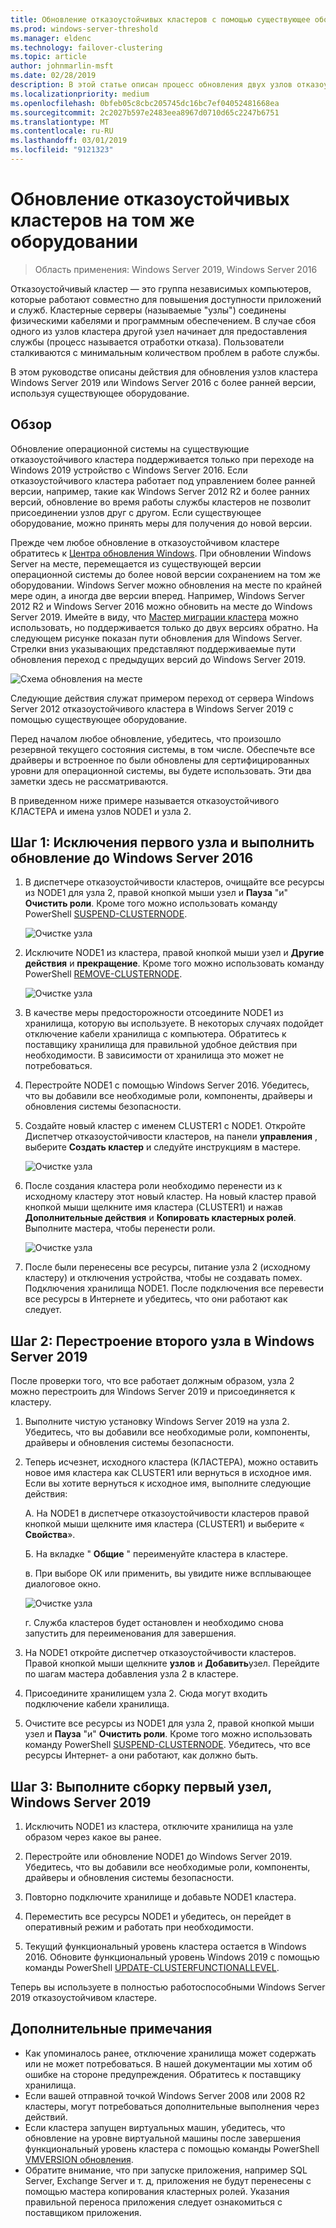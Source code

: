```yaml
---
title: Обновление отказоустойчивых кластеров с помощью существующее оборудование
ms.prod: windows-server-threshold
ms.manager: eldenc
ms.technology: failover-clustering
ms.topic: article
author: johnmarlin-msft
ms.date: 02/28/2019
description: В этой статье описан процесс обновления двух узлов отказоустойчивого кластера с помощью существующее оборудование
ms.localizationpriority: medium
ms.openlocfilehash: 0bfeb05c8cbc205745dc16bc7ef04052481668ea
ms.sourcegitcommit: 2c2027b597e2483eea8967d0710d65c2247b6751
ms.translationtype: MT
ms.contentlocale: ru-RU
ms.lasthandoff: 03/01/2019
ms.locfileid: "9121323"
---
```

# Обновление отказоустойчивых кластеров на том же оборудовании

> Область применения: Windows Server 2019, Windows Server 2016

Отказоустойчивый кластер — это группа независимых компьютеров, которые работают совместно для повышения доступности приложений и служб. Кластерные серверы (называемые "узлы") соединены физическими кабелями и программным обеспечением. В случае сбоя одного из узлов кластера другой узел начинает для предоставления службы (процесс называется отработки отказа). Пользователи сталкиваются с минимальным количеством проблем в работе службы.

В этом руководстве описаны действия для обновления узлов кластера Windows Server 2019 или Windows Server 2016 с более ранней версии, используя существующее оборудование.

## Обзор

Обновление операционной системы на существующие отказоустойчивого кластера поддерживается только при переходе на Windows 2019 устройство с Windows Server 2016.  Если отказоустойчивого кластера работает под управлением более ранней версии, например, такие как Windows Server 2012 R2 и более ранних версий, обновление во время работы службы кластеров не позволит присоединении узлов друг с другом.  Если существующее оборудование, можно принять меры для получения до новой версии.  

Прежде чем любое обновление в отказоустойчивом кластере обратитесь к [Центра обновления Windows](https://www.microsoft.com/upgradecenter).  При обновлении Windows Server на месте, перемещается из существующей версии операционной системы до более новой версии сохранением на том же оборудовании. Windows Server можно обновления на месте по крайней мере один, а иногда две версии вперед. Например, Windows Server 2012 R2 и Windows Server 2016 можно обновить на месте до Windows Server 2019.  Имейте в виду, что [Мастер миграции кластера](https://blogs.msdn.microsoft.com/clustering/2012/06/25/how-to-move-highly-available-clustered-vms-to-windows-server-2012-with-the-cluster-migration-wizard/) можно использовать, но поддерживается только до двух версиях обратно. На следующем рисунке показан пути обновления для Windows Server. Стрелки вниз указывающих представляют поддерживаемые пути обновления переход с предыдущих версий до Windows Server 2019.

![Схема обновления на месте](media\In-Place-Upgrade\In-Place-Upgrade-1.png)

Следующие действия служат примером переход от сервера Windows Server 2012 отказоустойчивого кластера в Windows Server 2019 с помощью существующее оборудование.  

Перед началом любое обновление, убедитесь, что произошло резервной текущего состояния системы, в том числе.  Обеспечьте все драйверы и встроенное по были обновлены для сертифицированных уровни для операционной системы, вы будете использовать.  Эти два заметки здесь не рассматриваются.

В приведенном ниже примере называется отказоустойчивого КЛАСТЕРА и имена узлов NODE1 и узла 2.

## Шаг 1: Исключения первого узла и выполнить обновление до Windows Server 2016

1. В диспетчере отказоустойчивости кластеров, очищайте все ресурсы из NODE1 для узла 2, правой кнопкой мыши узел и **Пауза** "и" **Очистить роли**.  Кроме того можно использовать команду PowerShell [SUSPEND-CLUSTERNODE](https://docs.microsoft.com/powershell/module/failoverclusters/suspend-clusternode).

    ![Очистке узла](media\In-Place-Upgrade\In-Place-Upgrade-2.png)

2. Исключите NODE1 из кластера, правой кнопкой мыши узел и **Другие действия** и **прекращение**.  Кроме того можно использовать команду PowerShell [REMOVE-CLUSTERNODE](https://docs.microsoft.com/powershell/module/failoverclusters/remove-clusternode).

    ![Очистке узла](media\In-Place-Upgrade\In-Place-Upgrade-3.png)

3. В качестве меры предосторожности отсоедините NODE1 из хранилища, которую вы используете.  В некоторых случаях подойдет отключение кабели хранилища с компьютера.  Обратитесь к поставщику хранилища для правильной удобное действия при необходимости.  В зависимости от хранилища это может не потребоваться.

4. Перестройте NODE1 с помощью Windows Server 2016.  Убедитесь, что вы добавили все необходимые роли, компоненты, драйверы и обновления системы безопасности.

5. Создайте новый кластер с именем CLUSTER1 с NODE1.  Откройте Диспетчер отказоустойчивости кластеров, на панели **управления** , выберите **Создать кластер** и следуйте инструкциям в мастере.

    ![Очистке узла](media\In-Place-Upgrade\In-Place-Upgrade-4.png)

6. После создания кластера роли необходимо перенести из к исходному кластеру этот новый кластер.  На новый кластер правой кнопкой мыши щелкните имя кластера (CLUSTER1) и нажав **Дополнительные действия** и **Копировать кластерных ролей**.  Выполните мастера, чтобы перенести роли.

    ![Очистке узла](media\In-Place-Upgrade\In-Place-Upgrade-5.png)

7.  После были перенесены все ресурсы, питание узла 2 (исходному кластеру) и отключения устройства, чтобы не создавать помех.  Подключения хранилища NODE1.  После подключения все перевести все ресурсы в Интернете и убедитесь, что они работают как следует.

## Шаг 2: Перестроение второго узла в Windows Server 2019

После проверки того, что все работает должным образом, узла 2 можно перестроить для Windows Server 2019 и присоединяется к кластеру.

1. Выполните чистую установку Windows Server 2019 на узла 2. Убедитесь, что вы добавили все необходимые роли, компоненты, драйверы и обновления системы безопасности.

2. Теперь исчезнет, исходного кластера (КЛАСТЕРА), можно оставить новое имя кластера как CLUSTER1 или вернуться в исходное имя.  Если вы хотите вернуться к исходное имя, выполните следующие действия:
   
   А. На NODE1 в диспетчере отказоустойчивости кластеров правой кнопкой мыши щелкните имя кластера (CLUSTER1) и выберите « **Свойства**».
   
   Б. На вкладке " **Общие** " переименуйте кластера в кластере.

   в. При выборе ОК или применить, вы увидите ниже всплывающее диалоговое окно.

    ![Очистке узла](media\In-Place-Upgrade\In-Place-Upgrade-6.png)

    г. Служба кластеров будет остановлен и необходимо снова запустить для переименования для завершения.

3. На NODE1 откройте диспетчер отказоустойчивости кластеров.  Правой кнопкой мыши щелкните **узлов** и **Добавить**узел.  Перейдите по шагам мастера добавления узла 2 в кластере.

4. Присоедините хранилищем узла 2. Сюда могут входить подключение кабели хранилища. 

5. Очистите все ресурсы из NODE1 для узла 2, правой кнопкой мыши узел и **Пауза** "и" **Очистить роли**.  Кроме того можно использовать команду PowerShell [SUSPEND-CLUSTERNODE](https://docs.microsoft.com/powershell/module/failoverclusters/suspend-clusternode).  Убедитесь, что все ресурсы Интернет- а они работают, как должно быть.

## Шаг 3: Выполните сборку первый узел, Windows Server 2019

1. Исключить NODE1 из кластера, отключите хранилища на узле образом через какое вы ранее.

2. Перестройте или обновление NODE1 до Windows Server 2019.  Убедитесь, что вы добавили все необходимые роли, компоненты, драйверы и обновления системы безопасности.

3. Повторно подключите хранилище и добавьте NODE1 кластера.

4. Переместить все ресурсы NODE1 и убедитесь, он перейдет в оперативный режим и работать при необходимости.

5. Текущий функциональный уровень кластера остается в Windows 2016.  Обновите функциональный уровень Windows 2019 с помощью команды PowerShell [UPDATE-CLUSTERFUNCTIONALLEVEL](https://docs.microsoft.com/powershell/module/failoverclusters/update-clusterfunctionallevel).

Теперь вы используете в полностью работоспособными Windows Server 2019 отказоустойчивом кластере.

## Дополнительные примечания

- Как упоминалось ранее, отключение хранилища может содержать или не может потребоваться.  В нашей документации мы хотим об ошибке на стороне предупреждения.  Обратитесь к поставщику хранилища.
- Если вашей отправной точкой Windows Server 2008 или 2008 R2 кластеры, могут потребоваться дополнительные выполнения через действий.
- Если кластера запущен виртуальных машин, убедитесь, что обновление на уровне виртуальной машины после завершения функциональный уровень кластера с помощью команды PowerShell [VMVERSION обновления](https://docs.microsoft.com/powershell/module/hyper-v/update-vmversion).
- Обратите внимание, что при запуске приложения, например SQL Server, Exchange Server и т. д, приложения не будут перенесены с помощью мастера копирования кластерных ролей.  Указания правильной переноса приложения следует ознакомиться с поставщиком приложения.